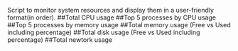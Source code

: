﻿Script to monitor system resources and display them in a user-friendly format(in order).
##Total CPU usage
##Top 5 processes by CPU usage
##Top 5 processes by memory usage
##Total memory usage (Free vs Used including percentage)
##Total disk usage (Free vs Used including percentage)
##Total newtork usage
